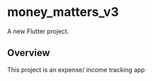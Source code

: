 # money_matters_v3

A new Flutter project.

## Overview



This project is an expense/ income tracking app


